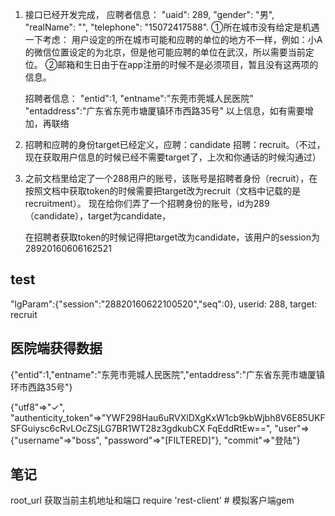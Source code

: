 1.  接口已经开发完成，
      应聘者信息：
           "uaid": 289,
           "gender": "男",
           "realName": "",
           "telephone": "15072417588".
         ①所在城市没有给定是机遇一下考虑：
                   用户设定的所在城市可能和应聘的单位的地方不一样，例如：小A的微信位置设定的为北京，但是他可能应聘的单位在武汉，所以需要当前定位。
         ②邮箱和生日由于在app注册的时候不是必须项目，暂且没有这两项的信息。


      招聘者信息：
         "entid":1,
         "entname":"东莞市莞城人民医院"
         "entaddress":"广东省东莞市塘厦镇环市西路35号"
    以上信息，如有需要增加，再联络

 2.  招聘和应聘的身份target已经定义，应聘：candidate  招聘：recruit。（不过，现在获取用户信息的时候已经不需要target了，上次和你通话的时候沟通过）

 3.  之前文档里给定了一个288用户的账号，该账号是招聘者身份（recruit），在按照文档中获取token的时候需要把target改为recruit（文档中记载的是recruitment）。
      现在给你们弄了一个招聘身份的账号，id为289（candidate），target为candidate，


      在招聘者获取token的时候记得把target改为candidate，该用户的session为  28920160606162521


## test
"lgParam":{"session":"28820160622100520","seq":0},
userid: 288,
target: recruit

## 医院端获得数据
{"entid":1,"entname":"东莞市莞城人民医院","entaddress":"广东省东莞市塘厦镇环市西路35号"}

{"utf8"=>"✓", "authenticity_token"=>"YWF298Hau6uRVXlDXgKxW1cb9kbWjbh8V6E85UKFSFGuiysc6cRvLOcZSjLG7BR1WT28z3gdkubCX
FqEddRtEw==", "user"=>{"username"=>"boss", "password"=>"[FILTERED]"}, "commit"=>"登陆"}




## 笔记
root_url 获取当前主机地址和端口
require 'rest-client' # 模拟客户端gem
